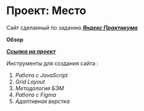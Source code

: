 # Проект: Место

Сайт сделанный по заданию [***Яндекс Практикума***](https://practicum.yandex.ru/)

**Обзор**

[***Ссылка на проект***](https://merderface24.github.io/mesto/)

Инструменты для создания сайта :

1. _Работа с JavaScript_
2. _Grid Layout_
3. _Методология БЭМ_
4. _Работа с Figma_
5. _Адаптивная верстка_
